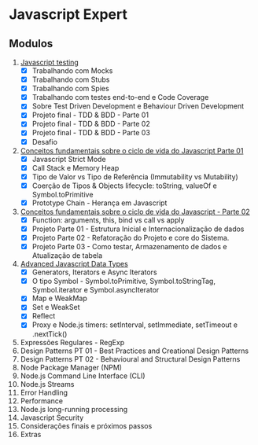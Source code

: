 # Javascript Expert

## Modulos

1. [Javascript testing](./01-javascript-testing)
    - [x] Trabalhando com Mocks
    - [x] Trabalhando com Stubs
    - [x] Trabalhando com Spies
    - [x] Trabalhando com testes end-to-end e Code Coverage
    - [x] Sobre Test Driven Development e Behaviour Driven Development
    - [x] Projeto final - TDD & BDD - Parte 01
    - [x] Projeto final - TDD & BDD - Parte 02
    - [x] Projeto final - TDD & BDD - Parte 03
    - [x] Desafio
2. [Conceitos fundamentais sobre o ciclo de vida do Javascript Parte 01](./02-Conceitos-fundamentais-sobre-o-ciclo-de-vida-do-Javascript-Parte-01)
    - [x] Javascript Strict Mode
    - [x] Call Stack e Memory Heap
    - [x] Tipo de Valor vs Tipo de Referência (Immutability vs Mutability)
    - [x] Coerção de Tipos &amp; Objects lifecycle: toString, valueOf e Symbol.toPrimitive
    - [x] Prototype Chain -  Herança em Javascript
3. [Conceitos fundamentais sobre o ciclo de vida do Javascript - Parte 02](./03-Conceitos-fundamentais-sobre-o-ciclo-de-vida-do-Javascript-Parte-02)
    - [x] Function: arguments, this, bind vs call vs apply
    - [x] Projeto Parte 01 - Estrutura Inicial e Internacionalização de dados
    - [x] Projeto Parte 02 - Refatoração do Projeto e core do Sistema.
    - [x] Projeto Parte 03 - Como testar, Armazenamento de dados e Atualização de tabela
4. [Advanced Javascript Data Types](./04-Advanced-Javascript-Data-Types/)
    - [x] Generators, Iterators e Async Iterators
    - [x] O tipo Symbol - Symbol.toPrimitive, Symbol.toStringTag, Symbol.iterator e Symbol.asyncIterator
    - [x] Map e WeakMap
    - [x] Set e WeakSet
    - [x] Reflect
    - [x] Proxy e Node.js timers: setInterval, setImmediate, setTimeout e .nextTick()
5. Expressões Regulares - RegExp
6. Design Patterns PT 01 - Best Practices and Creational Design Patterns
7. Design Patterns PT 02 - Behavioural and Structural Design Patterns
8. Node Package Manager (NPM)
9. Node.js Command Line Interface (CLI)
10. Node.js Streams
11. Error Handling
12. Performance 
13. Node.js long-running processing
14. Javascript Security
15. Considerações finais e próximos passos
16. Extras